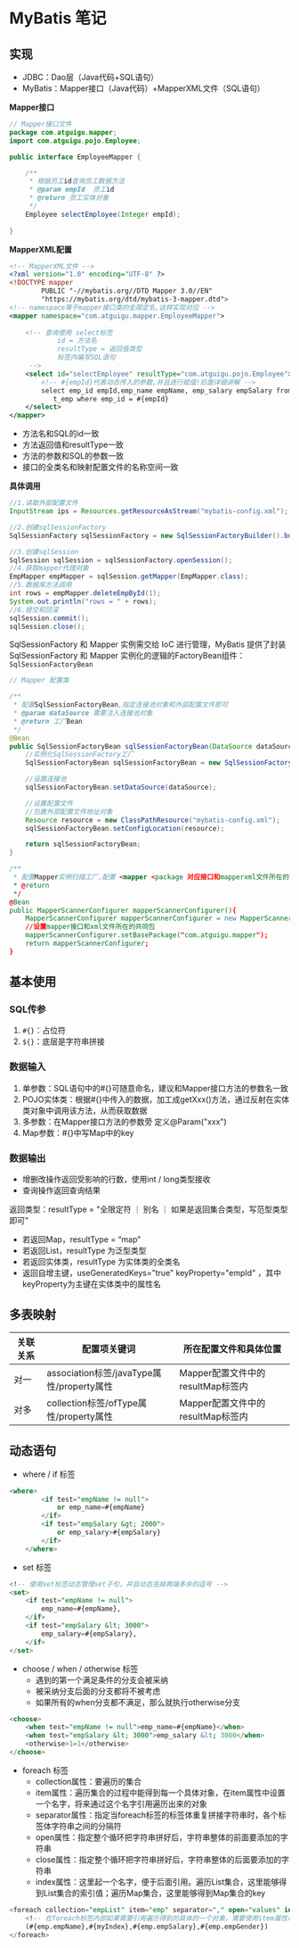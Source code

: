 # MyBatis 笔记

## 实现

- JDBC：Dao层（Java代码+SQL语句）
- MyBatis：Mapper接口（Java代码）+MapperXML文件（SQL语句）

**Mapper接口**

```java
// Mapper接口文件
package com.atguigu.mapper;
import com.atguigu.pojo.Employee;

public interface EmployeeMapper {

    /**
     * 根据员工id查询员工数据方法
     * @param empId  员工id
     * @return 员工实体对象
     */
    Employee selectEmployee(Integer empId);
    
}
```

**MapperXML配置**

```xml
<!-- MapperXML文件 -->
<?xml version="1.0" encoding="UTF-8" ?>
<!DOCTYPE mapper
        PUBLIC "-//mybatis.org//DTD Mapper 3.0//EN"
        "https://mybatis.org/dtd/mybatis-3-mapper.dtd">
<!-- namespace等于mapper接口类的全限定名,这样实现对应 -->
<mapper namespace="com.atguigu.mapper.EmployeeMapper">
    
    <!-- 查询使用 select标签
            id = 方法名
            resultType = 返回值类型
            标签内编写SQL语句
     -->
    <select id="selectEmployee" resultType="com.atguigu.pojo.Employee">
        <!-- #{empId}代表动态传入的参数,并且进行赋值!后面详细讲解 -->
        select emp_id empId,emp_name empName, emp_salary empSalary from 
           t_emp where emp_id = #{empId}
    </select>
</mapper>
```

- 方法名和SQL的id一致
- 方法返回值和resultType一致
- 方法的参数和SQL的参数一致
- 接口的全类名和映射配置文件的名称空间一致

**具体调用**

```java
//1.读取外部配置文件
InputStream ips = Resources.getResourceAsStream("mybatis-config.xml");

//2.创建sqlSessionFactory
SqlSessionFactory sqlSessionFactory = new SqlSessionFactoryBuilder().build(ips);

//3.创建sqlSession
SqlSession sqlSession = sqlSessionFactory.openSession();
//4.获取mapper代理对象
EmpMapper empMapper = sqlSession.getMapper(EmpMapper.class);
//5.数据库方法调用
int rows = empMapper.deleteEmpById(1);
System.out.println("rows = " + rows);
//6.提交和回滚
sqlSession.commit();
sqlSession.close();
```

SqlSessionFactory 和 Mapper 实例需交给 IoC 进行管理，MyBatis 提供了封装 SqlSessionFactory 和 Mapper 实例化的逻辑的FactoryBean组件：`SqlSessionFactoryBean`

```java
// Mapper 配置类

/**
 * 配置SqlSessionFactoryBean,指定连接池对象和外部配置文件即可
 * @param dataSource 需要注入连接池对象
 * @return 工厂Bean
 */
@Bean
public SqlSessionFactoryBean sqlSessionFactoryBean(DataSource dataSource){
    //实例化SqlSessionFactory工厂
    SqlSessionFactoryBean sqlSessionFactoryBean = new SqlSessionFactoryBean();

    //设置连接池
    sqlSessionFactoryBean.setDataSource(dataSource);

    //设置配置文件
    //包裹外部配置文件地址对象
    Resource resource = new ClassPathResource("mybatis-config.xml");
    sqlSessionFactoryBean.setConfigLocation(resource);

    return sqlSessionFactoryBean;
}

/**
 * 配置Mapper实例扫描工厂,配置 <mapper <package 对应接口和mapperxml文件所在的包
 * @return
 */
@Bean
public MapperScannerConfigurer mapperScannerConfigurer(){
    MapperScannerConfigurer mapperScannerConfigurer = new MapperScannerConfigurer();
    //设置mapper接口和xml文件所在的共同包
    mapperScannerConfigurer.setBasePackage("com.atguigu.mapper");
    return mapperScannerConfigurer;
}

```

## 基本使用

### SQL传参

1. `#{}`：占位符
2. `${}`：底层是字符串拼接

### 数据输入

1. 单参数：SQL语句中的\#{}可随意命名，建议和Mapper接口方法的参数名一致
2. POJO实体类：根据#{}中传入的数据，加工成getXxx()方法，通过反射在实体类对象中调用该方法，从而获取数据
3. 多参数：在Mapper接口方法的参数旁 定义@Param("xxx")
4. Map参数：\#{}中写Map中的key

### 数据输出

- 增删改操作返回受影响的行数，使用int / long类型接收
- 查询操作返回查询结果



返回类型：resultType = "全限定符 ｜ 别名 ｜ 如果是返回集合类型，写范型类型即可"

- 若返回Map，resultType = “map”
- 若返回List，resultType 为泛型类型
- 若返回实体类，resultType 为实体类的全类名
- 返回自增主键，useGeneratedKeys="true" keyProperty="empId" ，其中keyProperty为主键在实体类中的属性名

## 多表映射

| 关联关系 | 配置项关键词                              | 所在配置文件和具体位置            |
| -------- | ----------------------------------------- | --------------------------------- |
| 对一     | association标签/javaType属性/property属性 | Mapper配置文件中的resultMap标签内 |
| 对多     | collection标签/ofType属性/property属性    | Mapper配置文件中的resultMap标签内 |

## 动态语句

- where / if 标签

```sql
<where>
        <if test="empName != null">
            or emp_name=#{empName}
        </if>
        <if test="empSalary &gt; 2000">
            or emp_salary>#{empSalary}
        </if>
    </where>
```

- set 标签

```sql
<!-- 使用set标签动态管理set子句，并且动态去掉两端多余的逗号 -->
<set>
    <if test="empName != null">
        emp_name=#{empName},
    </if>
    <if test="empSalary &lt; 3000">
        emp_salary=#{empSalary},
    </if>
</set>
```

- choose / when / otherwise 标签
    - 遇到的第一个满足条件的分支会被采纳
    - 被采纳分支后面的分支都将不被考虑
    - 如果所有的when分支都不满足，那么就执行otherwise分支

```sql
<choose>
    <when test="empName != null">emp_name=#{empName}</when>
    <when test="empSalary &lt; 3000">emp_salary &lt; 3000</when>
    <otherwise>1=1</otherwise>
</choose>
```

- foreach 标签
    - collection属性：要遍历的集合
    - item属性：遍历集合的过程中能得到每一个具体对象，在item属性中设置一个名字，将来通过这个名字引用遍历出来的对象
    - separator属性：指定当foreach标签的标签体重复拼接字符串时，各个标签体字符串之间的分隔符
    - open属性：指定整个循环把字符串拼好后，字符串整体的前面要添加的字符串
    - close属性：指定整个循环把字符串拼好后，字符串整体的后面要添加的字符串
    - index属性：这里起一个名字，便于后面引用。遍历List集合，这里能够得到List集合的索引值；遍历Map集合，这里能够得到Map集合的key

```sql
<foreach collection="empList" item="emp" separator="," open="values" index="myIndex">
    <!-- 在foreach标签内部如果需要引用遍历得到的具体的一个对象，需要使用item属性声明的名称 -->
    (#{emp.empName},#{myIndex},#{emp.empSalary},#{emp.empGender})
</foreach>
```